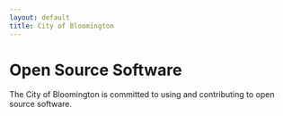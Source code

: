 ```yaml
---
layout: default
title: City of Bloomington
---
```

# Open Source Software

The City of Bloomington is committed to using and contributing to open source software. 
